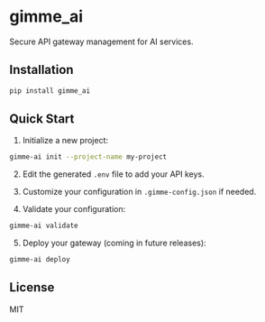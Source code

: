 # gimme_ai

Secure API gateway management for AI services.

## Installation

```bash
pip install gimme_ai
```

## Quick Start

1. Initialize a new project:

```bash
gimme-ai init --project-name my-project
```

2. Edit the generated `.env` file to add your API keys.

3. Customize your configuration in `.gimme-config.json` if needed.

4. Validate your configuration:

```bash
gimme-ai validate
```

5. Deploy your gateway (coming in future releases):

```bash
gimme-ai deploy
```

## License

MIT
